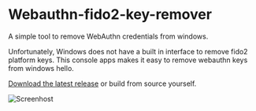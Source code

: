 # Webauthn-fido2-key-remover
A simple tool to remove WebAuthn credentials from windows.

Unfortunately, Windows does not have a built in interface to remove fido2 platform keys.
This console apps makes it easy to remove webauthn keys from windows hello.

[Download the latest release](https://github.com/passwordless/webauthn-fido2-key-remover/releases) or build from source yourself.

![Screenhost](https://user-images.githubusercontent.com/357283/118731043-d4a20780-b838-11eb-8862-235c676bda0a.png)
